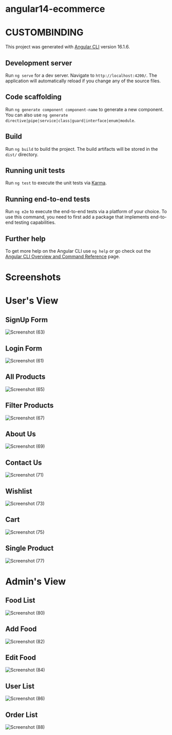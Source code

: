 
# angular14-ecommerce

# CUSTOMBINDING

This project was generated with [Angular CLI](https://github.com/angular/angular-cli) version 16.1.6.

## Development server

Run `ng serve` for a dev server. Navigate to `http://localhost:4200/`. The application will automatically reload if you change any of the source files.

## Code scaffolding

Run `ng generate component component-name` to generate a new component. You can also use `ng generate directive|pipe|service|class|guard|interface|enum|module`.

## Build

Run `ng build` to build the project. The build artifacts will be stored in the `dist/` directory.

## Running unit tests

Run `ng test` to execute the unit tests via [Karma](https://karma-runner.github.io).

## Running end-to-end tests

Run `ng e2e` to execute the end-to-end tests via a platform of your choice. To use this command, you need to first add a package that implements end-to-end testing capabilities.

## Further help

To get more help on the Angular CLI use `ng help` or go check out the [Angular CLI Overview and Command Reference](https://angular.io/cli) page.

# Screenshots
# User's View
## SignUp Form

![Screenshot (63)](https://github.com/anilprajapatistartbit/angular14-ecommerce/assets/133846396/677a69b5-930f-42f9-ab16-98d1c3319e69)

## Login Form

![Screenshot (61)](https://github.com/anilprajapatistartbit/angular14-ecommerce/assets/133846396/d49270fc-9d8d-4896-982f-60d67b737ad9)


## All Products

![Screenshot (65)](https://github.com/anilprajapatistartbit/angular14-ecommerce/assets/133846396/8faeed24-b17e-4aa1-af26-4701dd6df97c)


## Filter Products

![Screenshot (67)](https://github.com/anilprajapatistartbit/angular14-ecommerce/assets/133846396/a77c6e97-cbac-4aba-847f-394e45a5e610)


## About Us
![Screenshot (69)](https://github.com/anilprajapatistartbit/angular14-ecommerce/assets/133846396/04025de6-1c7f-4590-b570-6a80cd93c1ab)

## Contact Us
![Screenshot (71)](https://github.com/anilprajapatistartbit/angular14-ecommerce/assets/133846396/40e90cd3-9ebe-4b91-bef3-d6797c0653af)

## Wishlist
![Screenshot (73)](https://github.com/anilprajapatistartbit/angular14-ecommerce/assets/133846396/66d8c3b9-b0c9-4d05-b976-01c8c68ce512)

## Cart 
![Screenshot (75)](https://github.com/anilprajapatistartbit/angular14-ecommerce/assets/133846396/d7627478-a1df-4031-8965-1719ec27e2b9)

## Single Product
![Screenshot (77)](https://github.com/anilprajapatistartbit/angular14-ecommerce/assets/133846396/4facf40d-5b60-42aa-958c-4a0afa4b828a)

# Admin's View

## Food List
![Screenshot (80)](https://github.com/anilprajapatistartbit/angular14-ecommerce/assets/133846396/b0c8f86a-59a9-4826-b12c-a4cbddef340a)

## Add Food
![Screenshot (82)](https://github.com/anilprajapatistartbit/angular14-ecommerce/assets/133846396/4e9b409f-3689-47ec-a206-ceac887d9c2f)

## Edit Food
![Screenshot (84)](https://github.com/anilprajapatistartbit/angular14-ecommerce/assets/133846396/4ff20ff8-46f8-44f4-9bae-e9073514c0a0)

## User List
![Screenshot (86)](https://github.com/anilprajapatistartbit/angular14-ecommerce/assets/133846396/97c5c315-b734-4e9f-8be6-56d5f34d867f)

## Order List
![Screenshot (88)](https://github.com/anilprajapatistartbit/angular14-ecommerce/assets/133846396/2919d95a-3ff2-40a5-9b4e-2857bb71a9c4)




